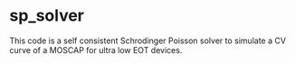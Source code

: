 # sp_solver
This code is a self consistent Schrodinger Poisson solver to simulate a CV curve of a MOSCAP for ultra low EOT devices.

